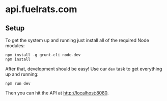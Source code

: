# api.fuelrats.com

## Setup

To get the system up and running just install all of the required Node modules:

    npm install -g grunt-cli node-dev
    npm install

After that, development should be easy! Use our `dev` task to get everything up and running:

    npm run dev

Then you can hit the API at [http://localhost:8080](http://localhost:8080).
